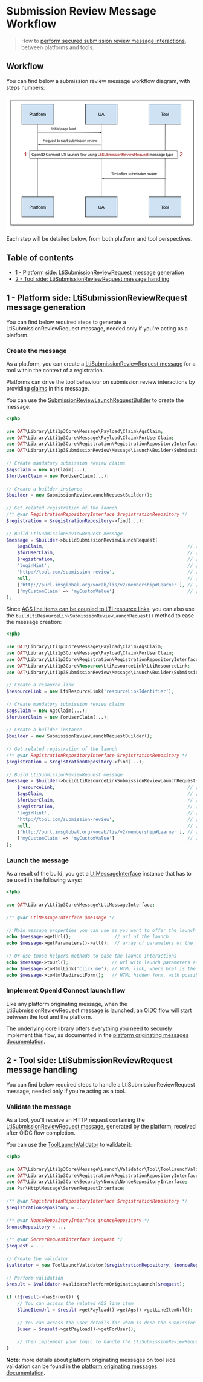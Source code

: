# Submission Review Message Workflow

> How to [perform secured submission review message interactions](https://www.imsglobal.org/spec/lti-sr/v1p0), between platforms and tools.

## Workflow

You can find below a submission review message workflow diagram, with steps numbers:

![Submission Review Workflow](../images/submission-review-workflow.png)

Each step will be detailed below, from both platform and tool perspectives.

## Table of contents

- [1 - Platform side: LtiSubmissionReviewRequest message generation](#1---platform-side-ltisubmissionreviewrequest-message-generation)
- [2 - Tool side: LtiSubmissionReviewRequest message handling](#2---tool-side-ltisubmissionreviewrequest-message-handling)

## 1 - Platform side: LtiSubmissionReviewRequest message generation

You can find below required steps to generate a LtiSubmissionReviewRequest message, needed only if you're acting as a platform.

### Create the message

As a platform, you can create a [LtiSubmissionReviewRequest message](https://www.imsglobal.org/spec/lti-sr/v1p0) for a tool within the context of a registration.

Platforms can drive the tool behaviour on submission review interactions by providing [claims](https://www.imsglobal.org/spec/lti-sr/v1p0#ltisubmissionreviewrequest-claims) in this message.

You can use the [SubmissionReviewLaunchRequestBuilder](../../src/Message/Launch/Builder/SubmissionReviewLaunchRequestBuilder.php) to create the message:

```php
<?php

use OAT\Library\Lti1p3Core\Message\Payload\Claim\AgsClaim;
use OAT\Library\Lti1p3Core\Message\Payload\Claim\ForUserClaim;
use OAT\Library\Lti1p3Core\Registration\RegistrationRepositoryInterface;
use OAT\Library\Lti1p3SubmissionReview\Message\Launch\Builder\SubmissionReviewLaunchRequestBuilder;

// Create mandatory submission review claims
$agsClaim = new AgsClaim(...);
$forUserClaim = new ForUserClaim(...);

// Create a builder instance
$builder = new SubmissionReviewLaunchRequestBuilder();

// Get related registration of the launch
/** @var RegistrationRepositoryInterface $registrationRepository */
$registration = $registrationRepository->find(...);

// Build LtiSubmissionReviewRequest message
$message = $builder->buildSubmissionReviewLaunchRequest(
    $agsClaim,                                                     // [required] AGS claim
    $forUserClaim,                                                 // [required] for_user claim
    $registration,                                                 // [required] related registration
    'loginHint',                                                   // [required] login hint that will be used afterwards by the platform to perform authentication
    'http://tool.com/submission-review',                           // [optional] tool url where to send the LtiSubmissionReviewRequest message (if none provided will use default tool launch url)
    null,                                                          // [optional] will use the registration default deployment id, but you can pass a specific one
    ['http://purl.imsglobal.org/vocab/lis/v2/membership#Learner'], // [optional] roles
    ['myCustomClaim' => 'myCustomValue']                           // [optional] supplementary claims if needed
);
```

Since [AGS line items can be coupled to LTI resource links](https://www.imsglobal.org/spec/lti-sr/v1p0#coupled-line-item-0), you can also use the `buildLtiResourceLinkSubmissionReviewLaunchRequest()` method to ease the message creation: 

```php
<?php

use OAT\Library\Lti1p3Core\Message\Payload\Claim\AgsClaim;
use OAT\Library\Lti1p3Core\Message\Payload\Claim\ForUserClaim;
use OAT\Library\Lti1p3Core\Registration\RegistrationRepositoryInterface;
use OAT\Library\Lti1p3Core\Resource\LtiResourceLink\LtiResourceLink;
use OAT\Library\Lti1p3SubmissionReview\Message\Launch\Builder\SubmissionReviewLaunchRequestBuilder;

// Create a resource link
$resourceLink = new LtiResourceLink('resourceLinkIdentifier');

// Create mandatory submission review claims
$agsClaim = new AgsClaim(...);
$forUserClaim = new ForUserClaim(...);

// Create a builder instance
$builder = new SubmissionReviewLaunchRequestBuilder();

// Get related registration of the launch
/** @var RegistrationRepositoryInterface $registrationRepository */
$registration = $registrationRepository->find(...);

// Build LtiSubmissionReviewRequest message
$message = $builder->buildLtiResourceLinkSubmissionReviewLaunchRequest(
    $resourceLink,                                                 // [required] resource link
    $agsClaim,                                                     // [required] AGS claim
    $forUserClaim,                                                 // [required] for_user claim
    $registration,                                                 // [required] related registration
    'loginHint',                                                   // [required] login hint that will be used afterwards by the platform to perform authentication
    'http://tool.com/submission-review',                           // [optional] tool url where to send the LtiSubmissionReviewRequest message (if none provided will use default tool launch url)
    null,                                                          // [optional] will use the registration default deployment id, but you can pass a specific one
    ['http://purl.imsglobal.org/vocab/lis/v2/membership#Learner'], // [optional] roles
    ['myCustomClaim' => 'myCustomValue']                           // [optional] supplementary claims if needed
);
```

### Launch the message

As a result of the build, you get a [LtiMessageInterface](../../src/Message/LtiMessageInterface.php) instance that has to be used in the following ways:

```php
<?php

use OAT\Library\Lti1p3Core\Message\LtiMessageInterface;

/** @var LtiMessageInterface $message */

// Main message properties you can use as you want to offer the launch to the platform users
echo $message->getUrl();                // url of the launch
echo $message->getParameters()->all();  // array of parameters of the launch

// Or use those helpers methods to ease the launch interactions
echo $message->toUrl();                // url with launch parameters as query parameters
echo $message->toHtmlLink('click me'); // HTML link, where href is the output url
echo $message->toHtmlRedirectForm();   // HTML hidden form, with possibility of auto redirection
```

### Implement OpenId Connect launch flow

Like any platform originating message, when the LtiSubmissionReviewRequest message is launched, an [OIDC flow](https://www.imsglobal.org/spec/security/v1p0/#platform-originating-messages) will start between the tool and the platform.

The underlying core library offers everything you need to securely implement this flow, as documented in the [platform originating messages documentation](https://github.com/oat-sa/lib-lti1p3-core/blob/master/doc/message/platform-originating-messages.md).

## 2 - Tool side: LtiSubmissionReviewRequest message handling

You can find below required steps to handle a LtiSubmissionReviewRequest message, needed only if you're acting as a tool.

### Validate the message 

As a tool, you'll receive an HTTP request containing the [LtiSubmissionReviewRequest message](https://www.imsglobal.org/spec/lti-sr/v1p0), generated by the platform, received after OIDC flow completion.

You can use the [ToolLaunchValidator](https://github.com/oat-sa/lib-lti1p3-core/blob/master/src/Message/Launch/Validator/ToolLaunchValidator.php) to validate it:

```php
<?php

use OAT\Library\Lti1p3Core\Message\Launch\Validator\Tool\ToolLaunchValidator;
use OAT\Library\Lti1p3Core\Registration\RegistrationRepositoryInterface;
use OAT\Library\Lti1p3Core\Security\Nonce\NonceRepositoryInterface;
use Psr\Http\Message\ServerRequestInterface;

/** @var RegistrationRepositoryInterface $registrationRepository */
$registrationRepository = ...

/** @var NonceRepositoryInterface $nonceRepository */
$nonceRepository = ...

/** @var ServerRequestInterface $request */
$request = ...

// Create the validator
$validator = new ToolLaunchValidator($registrationRepository, $nonceRepository);

// Perform validation
$result = $validator->validatePlatformOriginatingLaunch($request);

if (!$result->hasError()) {
    // You can access the related AGS line item
    $lineItemUrl = $result->getPayload()->getAgs()->getLineItemUrl();
    
    // You can access the user details for whom is done the submission review
    $user = $result->getPayload()->getForUser();
    
    // Then implement your logic to handle the LtiSubmissionReviewRequest message and offer submission review
}
```
**Note**: more details about platform originating messages on tool side validation can be found in the [platform originating messages documentation](https://github.com/oat-sa/lib-lti1p3-core/blob/master/doc/message/platform-originating-messages.md#4---tool-side-launch-validation).
